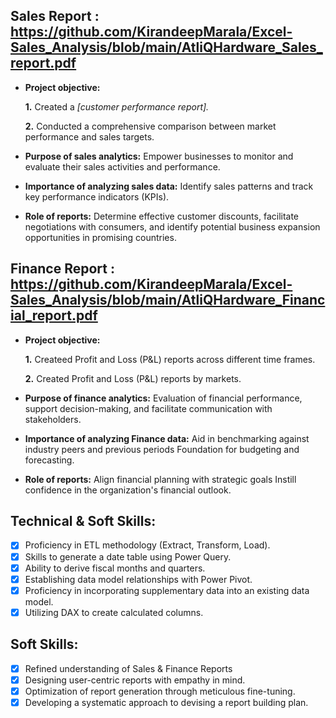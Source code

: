 ## Sales Report : https://github.com/KirandeepMarala/Excel-Sales_Analysis/blob/main/AtliQHardware_Sales_report.pdf 


- **Project objective:** 

    **1.** Created a _[customer performance report]._ 

    **2.** Conducted a comprehensive comparison between market performance and sales targets.

- **Purpose of sales analytics:** Empower businesses to monitor and evaluate their sales activities and performance.

- **Importance of analyzing sales data:** Identify sales patterns and track key performance indicators (KPIs).

- **Role of reports:** Determine effective customer discounts, facilitate negotiations with consumers, and identify potential business expansion opportunities in promising countries.


## Finance Report : https://github.com/KirandeepMarala/Excel-Sales_Analysis/blob/main/AtliQHardware_Financial_report.pdf 

- **Project objective:** 

    **1.** Createed Profit and Loss (P&L) reports across different time frames. 

   **2.** Created Profit and Loss (P&L) reports by markets.

- **Purpose of finance analytics:** Evaluation of financial performance, support decision-making, and facilitate communication with stakeholders.

- **Importance of analyzing Finance data:** Aid in benchmarking against industry peers and previous periods Foundation for budgeting and forecasting.

- **Role of reports:** Align financial planning with strategic goals Instill confidence in the organization's financial outlook.


## Technical & Soft Skills:
- [x]	Proficiency in ETL methodology (Extract, Transform, Load).
- [x]	Skills to generate a date table using Power Query.
- [x]	Ability to derive fiscal months and quarters.
- [x]	Establishing data model relationships with Power Pivot.
- [x]	Proficiency in incorporating supplementary data into an existing data model.
- [x]	Utilizing DAX to create calculated columns.

## Soft Skills:
- [x]	Refined understanding of Sales & Finance Reports
- [x]	Designing user-centric reports with empathy in mind.
- [x]	Optimization of report generation through meticulous fine-tuning.
- [x]	Developing a systematic approach to devising a report building plan.
